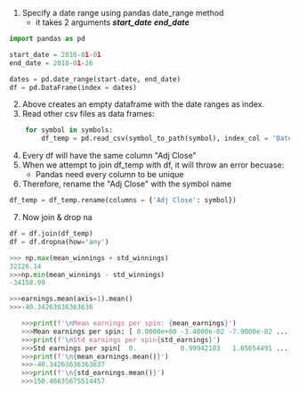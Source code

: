 1. Specify a date range using pandas date_range method
    - it takes 2 arguments ***start_date*** ***end_date***
```python
import pandas as pd

start_date = 2010-01-01
end_date = 2010-01-26

dates = pd.date_range(start-date, end_date)
df = pd.DataFrame(index = dates)
```
2. Above creates an empty dataframe with the date ranges as index.
3. Read other csv files as data frames:
```py
    for symbol in symbols:
        df_temp = pd.read_csv(symbol_to_path(symbol), index_col = 'Date', usecols= ['Date', 'Adj Close'], parse_dates=True, na_values = ['nan'])
```
4. Every df will have the same column "Adj Close"
5. When we attempt to join df_temp with df, it will throw an error becuase:
    - Pandas need every column to be unique
6. Therefore, rename the "Adj Close" with the symbol name
```python
df_temp = df_temp.rename(columns = {'Adj Close': symbol})
```
7. Now join & drop na
```python
df = df.join(df_temp)
df = df.dropna(how='any')
```
```py
>>> np.max(mean_winnings + std_winnings)
32126.14
>>>np.min(mean_winnings - std_winnings)
-34158.99
```
```py
>>>earnings.mean(axis=1).mean()
>>>-40.34263636363636
 ```

 ```py
    >>>print(f'\nMean earnings per spin: {mean_earnings}')
    >>>Mean earnings per spin: [ 0.0000e+00 -3.4000e-02 -7.9000e-02 ... -4.5703e+01 -4.5703e+01 -4.5705e+01]
    >>>print(f'\nStd earnings per spin{std_earnings}')
    >>>Std earnings per spin[  0.           0.99942183   1.85654491 ... 162.35297592 162.35370889 162.35603461]
    >>>print(f'\n{mean_earnings.mean()}')
    >>>-40.34263636363637
    >>>print(f'\n{std_earnings.mean()}')
    >>>150.46635675514457
```